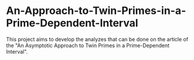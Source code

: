 # An-Approach-to-Twin-Primes-in-a-Prime-Dependent-Interval
This project aims to develop the analyzes that can be done on the article of the  "An Asymptotic Approach to Twin Primes in a Prime-Dependent Interval".
